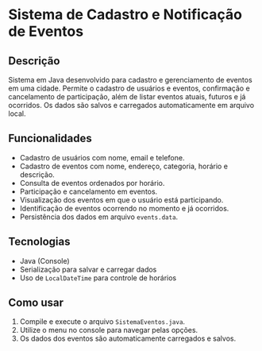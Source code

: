 # Sistema de Cadastro e Notificação de Eventos

## Descrição

Sistema em Java desenvolvido para cadastro e gerenciamento de eventos em uma cidade. Permite o cadastro de usuários e eventos, confirmação e cancelamento de participação, além de listar eventos atuais, futuros e já ocorridos. Os dados são salvos e carregados automaticamente em arquivo local.

## Funcionalidades

- Cadastro de usuários com nome, email e telefone.
- Cadastro de eventos com nome, endereço, categoria, horário e descrição.
- Consulta de eventos ordenados por horário.
- Participação e cancelamento em eventos.
- Visualização dos eventos em que o usuário está participando.
- Identificação de eventos ocorrendo no momento e já ocorridos.
- Persistência dos dados em arquivo `events.data`.

## Tecnologias

- Java (Console)
- Serialização para salvar e carregar dados
- Uso de `LocalDateTime` para controle de horários

## Como usar

1. Compile e execute o arquivo `SistemaEventos.java`.
2. Utilize o menu no console para navegar pelas opções.
3. Os dados dos eventos são automaticamente carregados e salvos.

